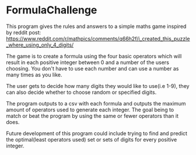 # FormulaChallenge

This program gives the rules and answers to a simple maths game inspired by reddit post: https://www.reddit.com/r/mathpics/comments/q66h2f/i_created_this_puzzle_where_using_only_4_digits/

The game is to create a formula using the four basic operators which will result in each positive integer between 0 and a number of the users choosing.  You don't have to use each number and can use a number as many times as you like.

The user gets to decide how many digits they would like to use(i.e 1-9), they can also decide whether to choose random or specified digits.  

The program outputs to a csv with each formula and outputs the maximum amount of operators used to generate each integer. The goal being to match or beat the program by using the same or fewer operators than it does.

Future development of this program could include trying to find and predict the optimal(least operators used) set or sets of digits for every positive integer.
